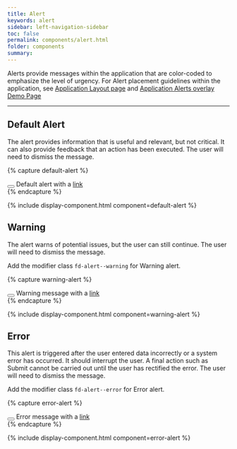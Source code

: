 ```yaml
---
title: Alert
keywords: alert
sidebar: left-navigation-sidebar
toc: false
permalink: components/alert.html
folder: components
summary:
---
```


Alerts provide messages within the application that are color-coded to emphasize the level of urgency. For Alert placement guidelines within the application, see [Application Layout page](http://localhost:4000/layouts/application-layout.html#application-with-ui-overlay) and [Application Alerts overlay Demo Page](http://localhost:4000/demo-pages/alert-overlay-demo-page.html)

<hr>

## Default Alert
The alert provides information that is useful and relevant, but not critical. It can also provide feedback that an action has been executed. The user will need to dismiss the message.

{% capture default-alert %}
<div class="fd-alert fd-alert--dismissible" role="alert" id="j2ALl423">
  <button class="fd-alert__close" aria-controls="j2ALl423" aria-label="Close"></button>
  Default alert with a <a href="#" class="fd-link">link <span class="sap-icon--arrow-right sap-icon--s"></span></a>
</div>
{% endcapture %}

{% include display-component.html component=default-alert %}

## Warning
The alert warns of potential issues, but the user can still continue. The user will need to dismiss the message.

Add the modifier class `fd-alert--warning` for Warning alert.

{% capture warning-alert %}
<div class="fd-alert fd-alert--warning fd-alert--dismissible" role="alert" id="j2ALl423">
  <button class="fd-alert__close" aria-controls="j2ALl423" aria-label="Close"></button>
  Warning message with a <a href="#" class="fd-link">link <span class="sap-icon--arrow-right sap-icon--s"></span></a>
</div>
{% endcapture %}

{% include display-component.html component=warning-alert %}

## Error
This alert is triggered after the user entered data incorrectly or a system error has occurred. It should interrupt the user. A final action such as Submit cannot be carried out until the user has rectified the error. The user will need to dismiss the message.

Add the modifier class `fd-alert--error` for Error alert.

{% capture error-alert %}
<div class="fd-alert fd-alert--error fd-alert--dismissible" role="alert" id="j2ALl423">
  <button class="fd-alert__close" aria-controls="j2ALl423" aria-label="Close"></button>
  Error message with a <a href="#" class="fd-link">link <span class="sap-icon--arrow-right sap-icon--s"></span></a>
</div>
{% endcapture %}

{% include display-component.html component=error-alert %}
